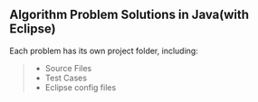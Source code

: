 Algorithm Problem Solutions in Java(with Eclipse)
-------------------------------------------------


Each problem has its own project folder, including:
>* Source Files
>* Test Cases
>* Eclipse config files